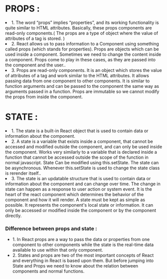 <h1>PROPS :</h1>
<li>1. The word “props” implies “properties”, and its working functionality is quite similar to HTML attributes. Basically, these props components are read-only components.( The props are a type of object where the value of attributes of a tag is stored. )</li>
<li>2. React allows us to pass information to a Component using something called props (which stands for properties). Props are objects which can be used inside a component. Sometimes we need to change the content inside a component. Props come to play in these cases, as they are passed into the component and the user..</li>
<li>3. Props are read-only components. It is an object which stores the value of attributes of a tag and work similar to the HTML attributes. It allows passing data from one component to other components. It is similar to function arguments and can be passed to the component the same way as arguments passed in a function. Props are immutable so we cannot modify the props from inside the component.</li>

<h1>STATE :</h1>
<li>1. The state is a built-in React object that is used to contain data or information about the component.</li>
<li>2. A state is a variable that exists inside a component, that cannot be accessed and modified outside the component, and can only be used inside the component. Works very similarly to a variable that is declared inside a function that cannot be accessed outside the scope of the function in normal javascript. State Can be modified using this.setState. The state can be asynchronous. Whenever this.setState is used to change the state class is rerender itself.. </li>
<li>3. The state is an updatable structure that is used to contain data or information about the component and can change over time. The change in state can happen as a response to user action or system event. It is the heart of the react component which determines the behavior of the component and how it will render. A state must be kept as simple as possible. It represents the component's local state or information. It can only be accessed or modified inside the component or by the component directly.</li>

<h3>Difference between props and state :</h3>
<ul>
  <li>1. In React props are a way to pass the data or properties from one component to other components while the state is the real-time data available to use within that only component.</li>
  <li>2. States and props are two of the most important concepts of React and everything in React is based upon them. But before jumping into State and Props we need to know about the relation between components and normal functions.</li>
</ul>
